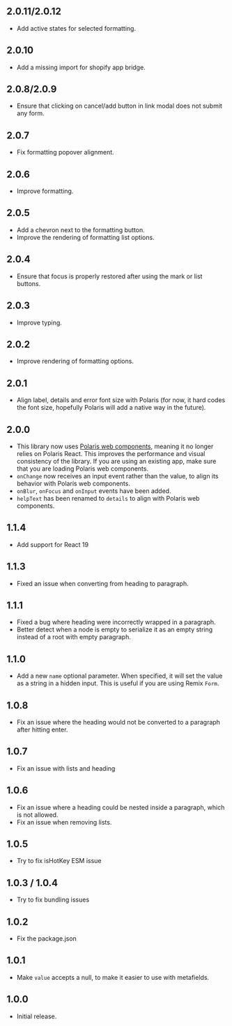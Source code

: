 ## 2.0.11/2.0.12

- Add active states for selected formatting.

## 2.0.10

- Add a missing import for shopify app bridge.

## 2.0.8/2.0.9

- Ensure that clicking on cancel/add button in link modal does not submit any form.

## 2.0.7

- Fix formatting popover alignment.

## 2.0.6

- Improve formatting.

## 2.0.5

- Add a chevron next to the formatting button.
- Improve the rendering of formatting list options.

## 2.0.4

- Ensure that focus is properly restored after using the mark or list buttons.

## 2.0.3

- Improve typing.

## 2.0.2

- Improve rendering of formatting options.

## 2.0.1

- Align label, details and error font size with Polaris (for now, it hard codes the font size, hopefully Polaris will add a native way in the future).

## 2.0.0

- This library now uses [Polaris web components](https://shopify.dev/docs/api/app-home), meaning it no longer relies on Polaris React. This improves the performance and visual consistency of the library. If you are using an existing app, make sure that you are loading Polaris web components.
- `onChange` now receives an input event rather than the value, to align its behavior with Polaris web components.
- `onBlur`, `onFocus` and `onInput` events have been added.
- `helpText` has been renamed to `details` to align with Polaris web components.

## 1.1.4

- Add support for React 19

## 1.1.3

- Fixed an issue when converting from heading to paragraph.

## 1.1.1

- Fixed a bug where heading were incorrectly wrapped in a paragraph.
- Better detect when a node is empty to serialize it as an empty string instead of a root with empty paragraph.

## 1.1.0

- Add a new `name` optional parameter. When specified, it will set the value as a string in a hidden input. This is useful if you are using Remix `Form`.

## 1.0.8

- Fix an issue where the heading would not be converted to a paragraph after hitting enter.

## 1.0.7

- Fix an issue with lists and heading

## 1.0.6

- Fix an issue where a heading could be nested inside a paragraph, which is not allowed.
- Fix an issue when removing lists.

## 1.0.5

- Try to fix isHotKey ESM issue

## 1.0.3 / 1.0.4

- Try to fix bundling issues

## 1.0.2

- Fix the package.json

## 1.0.1

- Make `value` accepts a null, to make it easier to use with metafields.

## 1.0.0

- Initial release.